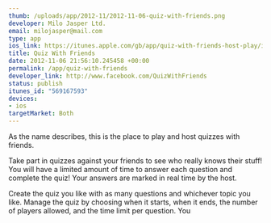 ```yaml
--- 
thumb: /uploads/app/2012-11/2012-11-06-quiz-with-friends.png
developer: Milo Jasper Ltd.
email: milojasper@mail.com
type: app
ios_link: https://itunes.apple.com/gb/app/quiz-with-friends-host-play/id569167593?mt=8
title: Quiz With Friends
date: 2012-11-06 21:56:10.245458 +00:00
permalink: /app/quiz-with-friends
developer_link: http://www.facebook.com/QuizWithFriends
status: publish
itunes_id: "569167593"
devices: 
- ios
targetMarket: Both
---
```


As the name describes, this is the place to play and host quizzes with friends.

Take part in quizzes against your friends to see who really knows their stuff! You will have a limited amount of time to answer each question and complete the quiz! Your answers are marked in real time by the host.

Create the quiz you like with as many questions and whichever topic you like. Manage the quiz by choosing when it starts, when it ends, the number of players allowed, and the time limit per question. You
